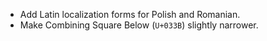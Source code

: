 * Add Latin localization forms for Polish and Romanian.
* Make Combining Square Below (`U+033B`) slightly narrower.
